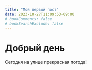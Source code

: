 ```yaml
---
title: "Мой первый пост"
date: 2023-10-27T11:09:53+09:00
# bookComments: false
# bookSearchExclude: false
---
```


# Добрый день

Сегодня на улице прекрасная погода!
